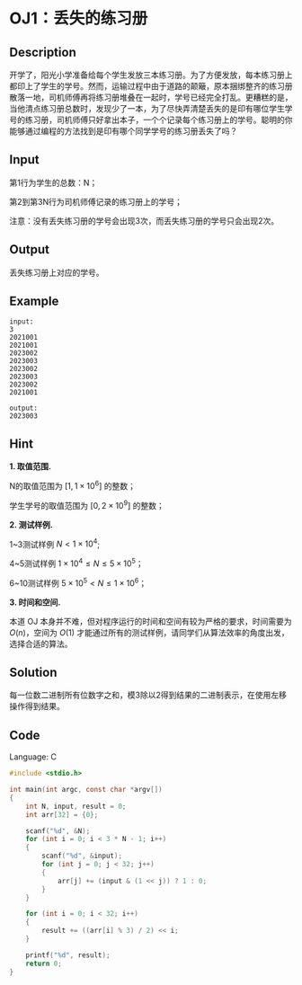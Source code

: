 # OJ1：丢失的练习册

## Description

开学了，阳光小学准备给每个学生发放三本练习册。为了方便发放，每本练习册上都印上了学生的学号。然而，运输过程中由于道路的颠簸，原本捆绑整齐的练习册散落一地，司机师傅再将练习册堆叠在一起时，学号已经完全打乱。更糟糕的是，当他清点练习册总数时，发现少了一本，为了尽快弄清楚丢失的是印有哪位学生学号的练习册，司机师傅只好拿出本子，一个个记录每个练习册上的学号。聪明的你能够通过编程的方法找到是印有哪个同学学号的练习册丢失了吗？

## Input

第1行为学生的总数：N；

第2到第3N行为司机师傅记录的练习册上的学号；

注意：没有丢失练习册的学号会出现3次，而丢失练习册的学号只会出现2次。

## Output

丢失练习册上对应的学号。

## Example

```text
input:
3
2021001
2021001
2023002
2023003
2023002
2023003
2023002
2021001

output:
2023003
```

## Hint

**1. 取值范围.**

N的取值范围为 $[1,1\times10^6]$ 的整数；

学生学号的取值范围为 $[0,2\times10^9]$ 的整数；

**2. 测试样例.**

1~3测试样例 $N<1\times10^4$;

4~5测试样例 $1\times10^4\leqslant N\leqslant 5\times10^5$；

6~10测试样例 $5\times10^5< N \leqslant 1\times10^6$；

**3. 时间和空间.**

本道 OJ 本身并不难，但对程序运行的时间和空间有较为严格的要求，时间需要为 $O(n)$，空间为 $O(1)$ 才能通过所有的测试样例，请同学们从算法效率的角度出发，选择合适的算法。

## Solution

每一位数二进制所有位数字之和，模3除以2得到结果的二进制表示，在使用左移操作得到结果。

## Code

Language: C

```c
#include <stdio.h>

int main(int argc, const char *argv[])
{
    int N, input, result = 0;
    int arr[32] = {0};

    scanf("%d", &N);
    for (int i = 0; i < 3 * N - 1; i++)
    {
        scanf("%d", &input);
        for (int j = 0; j < 32; j++)
        {
            arr[j] += (input & (1 << j)) ? 1 : 0;
        }
    }

    for (int i = 0; i < 32; i++)
    {
        result += ((arr[i] % 3) / 2) << i;
    }

    printf("%d", result);
    return 0;
}
```
